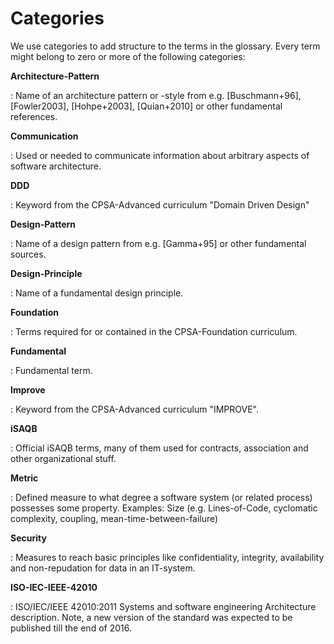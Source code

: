 # Categories

We use categories to add structure to the terms in the glossary.
Every term might belong to zero or more of the following categories:

**Architecture-Pattern**

: Name of an architecture pattern or -style from e.g. [Buschmann+96],
[Fowler2003], [Hohpe+2003], [Quian+2010] or other fundamental references.

**Communication**

: Used or needed to communicate information about arbitrary aspects of
software architecture.


**DDD**

: Keyword from the CPSA-Advanced curriculum "Domain Driven Design"


**Design-Pattern**

: Name of a design pattern from e.g. [Gamma+95] or other fundamental sources.


**Design-Principle**

: Name of a fundamental design principle.


**Foundation**

: Terms required for or contained in the CPSA-Foundation curriculum.

**Fundamental**

: Fundamental term.

**Improve**

: Keyword from the CPSA-Advanced curriculum "IMPROVE".

**iSAQB**

: Official iSAQB terms, many of them used for contracts, association and other organizational stuff.


**Metric**

: Defined measure to what degree a software system (or related process)
possesses some property. Examples: Size (e.g. Lines-of-Code, cyclomatic complexity,
coupling, mean-time-between-failure)

**Security**

: Measures to reach basic principles like confidentiality, integrity, availability and non-repudation for data in an IT-system.

**ISO-IEC-IEEE-42010**

: ISO/IEC/IEEE 42010:2011 Systems and software engineering Architecture description.
Note, a new version of the standard was expected to be published till the end of 2016.
